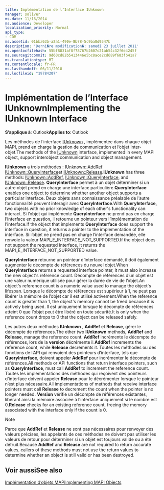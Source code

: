 ```yaml
---
title: Implémentation de l’Interface IUnknown
manager: soliver
ms.date: 11/16/2014
ms.audience: Developer
localization_priority: Normal
api_type:
- COM
ms.assetid: 01bba63b-a2a1-490e-8b78-5c9ba8d9547b
description: 'Derni�re modification�: samedi 23 juillet 2011'
ms.openlocfilehash: 55bf8831af8f78767b2607c21ab54c32f6e4245f
ms.sourcegitcommit: 9d60cd82b5413446e5bc8ace2cd689f683fb41a7
ms.translationtype: MT
ms.contentlocale: fr-FR
ms.lasthandoff: 06/11/2018
ms.locfileid: "19784207"
---
```

# <a name="implementing-the-iunknown-interface"></a><span data-ttu-id="af849-103">Implémentation de l’Interface IUnknown</span><span class="sxs-lookup"><span data-stu-id="af849-103">Implementing the IUnknown Interface</span></span>

  
  
<span data-ttu-id="af849-104">**S’applique à**: Outlook</span><span class="sxs-lookup"><span data-stu-id="af849-104">**Applies to**: Outlook</span></span> 
  
<span data-ttu-id="af849-105">Les méthodes de l’interface [IUnknown](http://msdn.microsoft.com/fr-fr/library/ms680509%28v=VS.85%29.aspx) , implémentée dans chaque objet MAPI, prend en charge la gestion de communication et l’objet inter-objet.</span><span class="sxs-lookup"><span data-stu-id="af849-105">The methods of the [IUnknown](http://msdn.microsoft.com/fr-fr/library/ms680509%28v=VS.85%29.aspx) interface, implemented in every MAPI object, support interobject communication and object management.</span></span> 
  
 <span data-ttu-id="af849-106">**IUnknown** a trois méthodes : [IUnknown::AddRef](http://msdn.microsoft.com/fr-fr/library/ms691379%28v=VS.85%29.aspx) [IUnknown::QueryInterface](http://msdn.microsoft.com/fr-fr/library/ms682521%28v=VS.85%29.aspx)et [IUnknown::Release](http://msdn.microsoft.com/fr-fr/library/ms682317%28v=VS.85%29.aspx).</span><span class="sxs-lookup"><span data-stu-id="af849-106">**IUnknown** has three methods: [IUnknown::AddRef](http://msdn.microsoft.com/fr-fr/library/ms691379%28v=VS.85%29.aspx), [IUnknown::QueryInterface](http://msdn.microsoft.com/fr-fr/library/ms682521%28v=VS.85%29.aspx), and [IUnknown::Release](http://msdn.microsoft.com/fr-fr/library/ms682317%28v=VS.85%29.aspx).</span></span> <span data-ttu-id="af849-107">**QueryInterface** permet à un objet déterminer si un autre objet prend en charge une interface particulière.</span><span class="sxs-lookup"><span data-stu-id="af849-107">**QueryInterface** enables one object to determine whether another object supports a particular interface.</span></span> <span data-ttu-id="af849-108">Deux objets sans connaissance préalable de l’autre fonctionnalité peuvent interagir avec **QueryInterface**.</span><span class="sxs-lookup"><span data-stu-id="af849-108">With **QueryInterface**, two objects with no prior knowledge of each other's functionality can interact.</span></span> <span data-ttu-id="af849-109">Si l’objet qui implémente **QueryInterface** ne prend pas en charge l’interface en question, il retourne un pointeur vers l’implémentation de l’interface.</span><span class="sxs-lookup"><span data-stu-id="af849-109">If the object that implements **QueryInterface** does support the interface in question, it returns a pointer to the implementation of the interface.</span></span> <span data-ttu-id="af849-110">Si l’objet ne prend pas en charge l’interface demandée, elle renvoie la valeur MAPI_E_INTERFACE_NOT_SUPPORTED.</span><span class="sxs-lookup"><span data-stu-id="af849-110">If the object does not support the requested interface, it returns the MAPI_E_INTERFACE_NOT_SUPPORTED value.</span></span> 
  
<span data-ttu-id="af849-111">**QueryInterface** retourne un pointeur d’interface demandé, il doit également augmenter le décompte de références du nouvel objet.</span><span class="sxs-lookup"><span data-stu-id="af849-111">When **QueryInterface** returns a requested interface pointer, it must also increase the new object's reference count.</span></span> <span data-ttu-id="af849-112">Décompte de références d’un objet est une valeur numérique utilisée pour gérer la durée de vie de l’objet.</span><span class="sxs-lookup"><span data-stu-id="af849-112">An object's reference count is a numeric value used to manage the object's lifespan.</span></span> <span data-ttu-id="af849-113">Lorsque le décompte de références est supérieur à 1, ne peut pas libérer la mémoire de l’objet car il est utilisé activement.</span><span class="sxs-lookup"><span data-stu-id="af849-113">When the reference count is greater than 1, the object's memory cannot be freed because it is actively being used.</span></span> <span data-ttu-id="af849-114">Il est uniquement lorsque le décompte de références atteint 0 que l’objet peut être libéré en toute sécurité.</span><span class="sxs-lookup"><span data-stu-id="af849-114">It is only when the reference count drops to 0 that the object can be released safely.</span></span> 
  
<span data-ttu-id="af849-115">Les autres deux méthodes **IUnknown** , **AddRef** et **Release**, gérer le décompte de références.</span><span class="sxs-lookup"><span data-stu-id="af849-115">The other two **IUnknown** methods, **AddRef** and **Release**, manage the reference count.</span></span> <span data-ttu-id="af849-116">**AddRef** incrémente le décompte de références, lors de la **version** décrémente il.</span><span class="sxs-lookup"><span data-stu-id="af849-116">**AddRef** increments the reference count, while **Release** decrements it.</span></span> <span data-ttu-id="af849-117">Toutes les méthodes ou des fonctions de l’API qui renvoient des pointeurs d’interface, tels que **QueryInterface**, doivent appeler **AddRef** pour incrémenter le décompte de références.</span><span class="sxs-lookup"><span data-stu-id="af849-117">All methods or API functions that return interface pointers, such as **QueryInterface**, must call **AddRef** to increment the reference count.</span></span> <span data-ttu-id="af849-118">Toutes les implémentations des méthodes qui reçoivent des pointeurs d’interface doivent appeler **Release** pour le décrémenter lorsque le pointeur n’est plus nécessaire.</span><span class="sxs-lookup"><span data-stu-id="af849-118">All implementations of methods that receive interface pointers must call **Release** to decrement the count when the pointer is no longer needed.</span></span> <span data-ttu-id="af849-119">**Version** vérifie un décompte de références existantes, libérant ainsi la mémoire associée à l’interface uniquement si le nombre est 0.</span><span class="sxs-lookup"><span data-stu-id="af849-119">**Release** checks for an existing reference count, freeing the memory associated with the interface only if the count is 0.</span></span> 
  
> [!NOTE]
> <span data-ttu-id="af849-120">Parce que **AddRef** et **Release** ne sont pas nécessaires pour renvoyer des valeurs précises, les appelants de ces méthodes ne doivent pas utiliser les valeurs de retour pour déterminer si un objet est toujours valide ou a été détruit.</span><span class="sxs-lookup"><span data-stu-id="af849-120">Because **AddRef** and **Release** are not required to return accurate values, callers of these methods must not use the return values to determine whether an object is still valid or has been destroyed.</span></span> 
  
## <a name="see-also"></a><span data-ttu-id="af849-121">Voir aussi</span><span class="sxs-lookup"><span data-stu-id="af849-121">See also</span></span>



[<span data-ttu-id="af849-122">Implémentation d’objets MAPI</span><span class="sxs-lookup"><span data-stu-id="af849-122">Implementing MAPI Objects</span></span>](implementing-mapi-objects.md)

